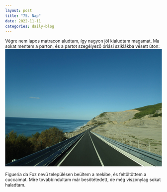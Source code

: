 ```yaml
---
layout: post
title: "75. Nap"
date: 2022-11-11
categories: daily-blog
---
```


Végre nem lapos matracon aludtam, így nagyon jól kialudtam magamat. Ma sokat mentem a parton, és a partot szegélyező óriási sziklákba vésett úton: ![Út](/day75ut.jpg)

Figueria da Foz nevű településen beültem a mekibe, és feltöltöttem a cuccaimat. Mire továbbindultam már besötétedett, de még viszonylag sokat haladtam. 
